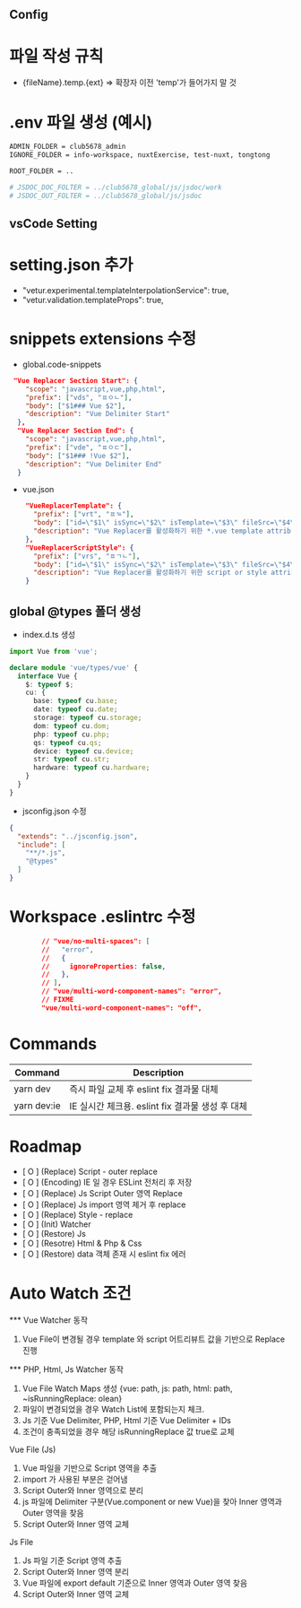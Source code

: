 
## Config

# 파일 작성 규칙
  - {fileName}.temp.{ext} => 확장자 이전 'temp'가 들어가지 말 것

# .env 파일 생성 (예시)
  ```bash
  ADMIN_FOLDER = club5678_admin
  IGNORE_FOLDER = info-workspace, nuxtExercise, test-nuxt, tongtong

  ROOT_FOLDER = ..

  # JSDOC_DOC_FOLTER = ../club5678_global/js/jsdoc/work
  # JSDOC_OUT_FOLTER = ../club5678_global/js/jsdoc
  ```
  
## vsCode Setting
# setting.json 추가
  - "vetur.experimental.templateInterpolationService": true,
  - "vetur.validation.templateProps": true,
# snippets extensions 수정
  - global.code-snippets
``` json
 "Vue Replacer Section Start": {
    "scope": "javascript,vue,php,html",
    "prefix": ["vds", "ㅍㅇㄴ"],
    "body": ["$1### Vue $2"],
    "description": "Vue Delimiter Start"
  },
  "Vue Replacer Section End": {
    "scope": "javascript,vue,php,html",
    "prefix": ["vde", "ㅍㅇㄷ"],
    "body": ["$1### !Vue $2"],
    "description": "Vue Delimiter End"
  }
```
- vue.json
``` json
	"VueReplacerTemplate": {
	  "prefix": ["vrt", "ㅍㄳ"],
	  "body": ["id=\"$1\" isSync=\"$2\" isTemplate=\"$3\" fileSrc=\"$4\" depth=\"$5\""],
	  "description": "Vue Replacer를 활성화하기 위한 *.vue template attribute"
	},
	"VueReplacerScriptStyle": {
	  "prefix": ["vrs", "ㅍㄱㄴ"],
	  "body": ["id=\"$1\" isSync=\"$2\" isTemplate=\"$3\" fileSrc=\"$4\""],
	  "description": "Vue Replacer를 활성화하기 위한 script or style attribute"
	}
```
## global @types 폴더 생성
  - index.d.ts 생성
  ``` ts
  import Vue from 'vue';

  declare module 'vue/types/vue' {
    interface Vue {
      $: typeof $;
      cu: {
        base: typeof cu.base;
        date: typeof cu.date;
        storage: typeof cu.storage;
        dom: typeof cu.dom;
        php: typeof cu.php;
        qs: typeof cu.qs;
        device: typeof cu.device;
        str: typeof cu.str;
        hardware: typeof cu.hardware;
      }
    }
  }
  ```
  - jsconfig.json 수정
  ``` json
  {
    "extends": "../jsconfig.json",
    "include": [
      "**/*.js",
      "@types"
    ]
  }
  ```

# Workspace .eslintrc 수정
``` json
		// "vue/no-multi-spaces": [
		//   "error",
		//   {
		//     ignoreProperties: false,
		//   },
		// ],
		// "vue/multi-word-component-names": "error",
		// FIXME
		"vue/multi-word-component-names": "off",
```

# Commands
| Command | Description |
|---------|-------------|
| yarn dev | 즉시 파일 교체 후 eslint fix 결과물 대체 |
| yarn dev:ie | IE 실시간 체크용. eslint fix 결과물 생성 후 대체 |



# Roadmap

- [ O ] (Replace) Script - outer replace
- [ O ] (Encoding) IE 일 경우 ESLint 전처리 후 저장
- [ O ] (Replace) Js Script Outer 영역 Replace
- [ O ] (Replace) Js import 영역 제거 후 replace
- [ O ] (Replace) Style - replace
- [ O ] (Init) Watcher
- [ O ] (Restore) Js
- [ O ] (Resotre) Html & Php & Css
- [ O ] (Restore) data 객체 존재 시 eslint fix 에러

# Auto Watch 조건
*** Vue Watcher 동작

1. Vue File이 변경될 경우 template 와 script 어트리뷰트 값을 기반으로 Replace 진행

*** PHP, Html, Js Watcher 동작

1. Vue File Watch Maps 생성 {vue: path, js: path, html: path, ~isRunningReplace: olean}
2. 파일이 변경되었을 경우 Watch List에 포함되는지 체크.
3. Js 기준 Vue Delimiter, PHP, Html 기준 Vue Delimiter + IDs
4. 조건이 충족되었을 경우 해당 isRunningReplace 값 true로 교체

Vue File (Js)

1. Vue 파일을 기반으로 Script 영역을 추출
2. import 가 사용된 부분은 걷어냄
3. Script Outer와 Inner 영역으로 분리
4. js 파일에 Delimiter 구분(Vue.component or new Vue)을 찾아 Inner 영역과 Outer 영역을 찾음
5. Script Outer와 Inner 영역 교체

Js File

1. Js 파일 기준 Script 영역 추출
2. Script Outer와 Inner 영역 분리
3. Vue 파일에 export default 기준으로 Inner 영역과 Outer 영역 찾음
4. Script Outer와 Inner 영역 교체
